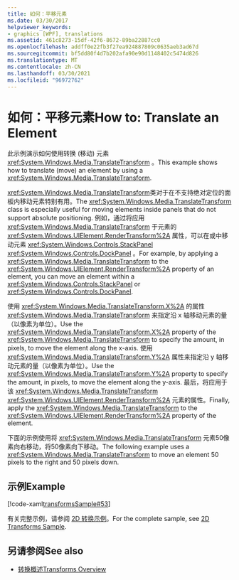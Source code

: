 ```yaml
---
title: 如何：平移元素
ms.date: 03/30/2017
helpviewer_keywords:
- graphics [WPF], translations
ms.assetid: 461c8273-15df-42f6-8672-89ba22887cc0
ms.openlocfilehash: addff0e22fb3f27ea924887809c0635aeb3ad67d
ms.sourcegitcommit: bf5dd80f4d7b202afa90e90d1148402c5474d826
ms.translationtype: MT
ms.contentlocale: zh-CN
ms.lasthandoff: 03/30/2021
ms.locfileid: "96972762"
---
```

# <a name="how-to-translate-an-element"></a><span data-ttu-id="5fb6b-102">如何：平移元素</span><span class="sxs-lookup"><span data-stu-id="5fb6b-102">How to: Translate an Element</span></span>
<span data-ttu-id="5fb6b-103">此示例演示如何使用转换 (移动) 元素 <xref:System.Windows.Media.TranslateTransform> 。</span><span class="sxs-lookup"><span data-stu-id="5fb6b-103">This example shows how to translate (move) an element by using a <xref:System.Windows.Media.TranslateTransform>.</span></span>  
  
 <span data-ttu-id="5fb6b-104"><xref:System.Windows.Media.TranslateTransform>类对于在不支持绝对定位的面板内移动元素特别有用。</span><span class="sxs-lookup"><span data-stu-id="5fb6b-104">The <xref:System.Windows.Media.TranslateTransform> class is especially useful for moving elements inside panels that do not support absolute positioning.</span></span> <span data-ttu-id="5fb6b-105">例如，通过将应用 <xref:System.Windows.Media.TranslateTransform> 于元素的 <xref:System.Windows.UIElement.RenderTransform%2A> 属性，可以在或中移动元素 <xref:System.Windows.Controls.StackPanel> <xref:System.Windows.Controls.DockPanel> 。</span><span class="sxs-lookup"><span data-stu-id="5fb6b-105">For example, by applying a <xref:System.Windows.Media.TranslateTransform> to the <xref:System.Windows.UIElement.RenderTransform%2A> property of an element, you can move an element within a <xref:System.Windows.Controls.StackPanel> or <xref:System.Windows.Controls.DockPanel>.</span></span>  
  
 <span data-ttu-id="5fb6b-106">使用 <xref:System.Windows.Media.TranslateTransform.X%2A> 的属性 <xref:System.Windows.Media.TranslateTransform> 来指定沿 x 轴移动元素的量（以像素为单位）。</span><span class="sxs-lookup"><span data-stu-id="5fb6b-106">Use the <xref:System.Windows.Media.TranslateTransform.X%2A> property of the <xref:System.Windows.Media.TranslateTransform> to specify the amount, in pixels, to move the element along the x-axis.</span></span> <span data-ttu-id="5fb6b-107">使用 <xref:System.Windows.Media.TranslateTransform.Y%2A> 属性来指定沿 y 轴移动元素的量（以像素为单位）。</span><span class="sxs-lookup"><span data-stu-id="5fb6b-107">Use the <xref:System.Windows.Media.TranslateTransform.Y%2A> property to specify the amount, in pixels, to move the element along the y-axis.</span></span> <span data-ttu-id="5fb6b-108">最后，将应用于该 <xref:System.Windows.Media.TranslateTransform> <xref:System.Windows.UIElement.RenderTransform%2A> 元素的属性。</span><span class="sxs-lookup"><span data-stu-id="5fb6b-108">Finally, apply the <xref:System.Windows.Media.TranslateTransform> to the <xref:System.Windows.UIElement.RenderTransform%2A> property of the element.</span></span>  
  
 <span data-ttu-id="5fb6b-109">下面的示例使用将 <xref:System.Windows.Media.TranslateTransform> 元素50像素向右移动，将50像素向下移动。</span><span class="sxs-lookup"><span data-stu-id="5fb6b-109">The following example uses a <xref:System.Windows.Media.TranslateTransform> to move an element 50 pixels to the right and 50 pixels down.</span></span>  
  
## <a name="example"></a><span data-ttu-id="5fb6b-110">示例</span><span class="sxs-lookup"><span data-stu-id="5fb6b-110">Example</span></span>  
 [!code-xaml[transformsSample#53](~/samples/snippets/csharp/VS_Snippets_Wpf/transformsSample/CS/TranslateTransformExample.xaml#53)]  
  
 <span data-ttu-id="5fb6b-111">有关完整示例，请参阅 [2D 转换示例](https://github.com/Microsoft/WPF-Samples/tree/master/Graphics/2DTransforms)。</span><span class="sxs-lookup"><span data-stu-id="5fb6b-111">For the complete sample, see [2D Transforms Sample](https://github.com/Microsoft/WPF-Samples/tree/master/Graphics/2DTransforms).</span></span>  
  
## <a name="see-also"></a><span data-ttu-id="5fb6b-112">另请参阅</span><span class="sxs-lookup"><span data-stu-id="5fb6b-112">See also</span></span>

- [<span data-ttu-id="5fb6b-113">转换概述</span><span class="sxs-lookup"><span data-stu-id="5fb6b-113">Transforms Overview</span></span>](transforms-overview.md)
